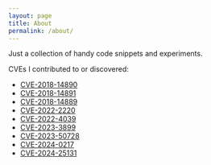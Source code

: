 ```yaml
---
layout: page
title: About
permalink: /about/
---
```


Just a collection of handy code snippets and experiments.

CVEs I contributed to or discovered:

* [CVE-2018-14890](https://support.vectra.ai/s/article/KB-VS-1166)
* [CVE-2018-14891](https://support.vectra.ai/s/article/KB-VS-1167)
* [CVE-2018-14889](https://support.vectra.ai/s/article/KB-VS-1165)
* [CVE-2022-2220](https://access.redhat.com/security/cve/cve-2022-2220)
* [CVE-2022-4039](https://access.redhat.com/security/cve/cve-2022-4039)
* [CVE-2023-3899](https://access.redhat.com/security/cve/CVE-2023-3899)
* [CVE-2023-50728](https://github.com/octokit/webhooks.js/security/advisories/GHSA-pwfr-8pq7-x9qv)
* [CVE-2024-0217](https://access.redhat.com/security/cve/cve-2024-0217)
* [CVE-2024-25131](https://access.redhat.com/security/cve/cve-2024-25131)